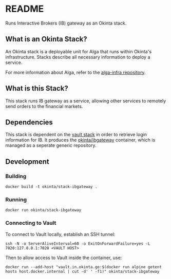 # README

Runs Interactive Brokers (IB) gateway as an Okinta stack.

## What is an Okinta Stack?

An Okinta stack is a deployable unit for Alga that runs within Okinta's infrastructure.
Stacks describe all necessary information to deploy a service.

For more information about Alga, refer to the [alga-infra repository][1].

[1]: https://github.com/okinta/alga-infra

## What is this Stack?

This stack runs IB gateway as a service, allowing other services to remotely
send orders to the financial markets.

## Dependencies

This stack is dependent on the [vault stack][1] in order to retrieve login
information for IB. It produces the [okinta/ibgateway][2] container, which is
managed as a seperate generic repository.

[1]: https://github.com/okinta/stack-vault
[2]: https://github.com/okinta/ibgateway

## Development

### Building

    docker build -t okinta/stack-ibgateway .

### Running

    docker run okinta/stack-ibgateway

### Connecting to Vault

To connect to Vault locally, establish an SSH tunnel:

    ssh -N -o ServerAliveInterval=60 -o ExitOnForwardFailure=yes -L 7020:127.0.0.1:7020 <VAULT HOST>

Then to allow access to Vault inside the container, use:

    docker run --add-host "vault.in.okinta.ge:$(docker run alpine getent hosts host.docker.internal | cut -d' ' -f1)" okinta/stack-ibgateway
